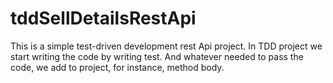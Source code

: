 # tddSellDetailsRestApi
This is a simple test-driven development rest Api project. In TDD project we start writing the code by writing test.
And whatever needed to pass the code, we add to project, for instance, method body. 
